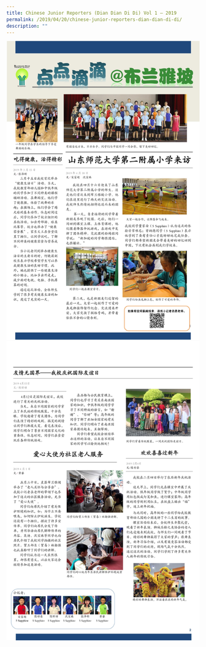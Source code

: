```yaml
---
title: Chinese Junior Reporters (Dian Dian Di Di) Vol 1 – 2019
permalink: /2019/04/20/chinese-junior-reporters-dian-dian-di-di/
description: ""
---
```


<img src="/images/chinese-junior-reporters-dian-dian-di-di-1.jpg">
<img src="/images/chinese-junior-reporters-dian-dian-di-di-2.jpg">
